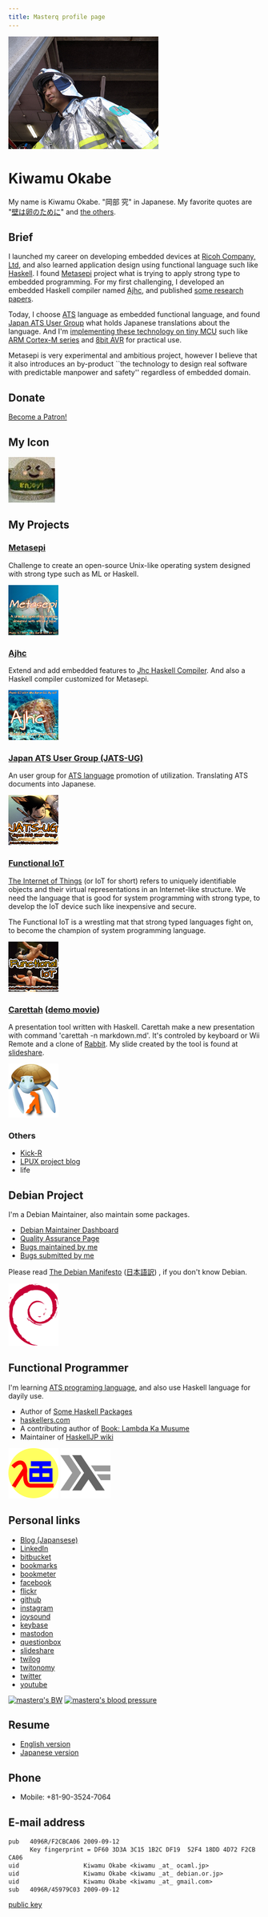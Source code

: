 ```yaml
---
title: Masterq profile page
---
```


<div class="figure_right">
<img alt="my face" src="images/kaketuke-masyo.jpg" onmouseover="this.src='images/yatta-ru.jpg';" onmouseout="this.src='images/kaketuke-masyo.jpg'" />
</div>

# Kiwamu Okabe

My name is Kiwamu Okabe. "岡部 究" in Japanese.
My favorite quotes are
"[壁は卵のために](http://www.haaretz.com/hasen/spages/1064909.html)" and [the others](https://github.com/master-q/masterq-docs/tree/master/quotes).

## Brief

I launched my career on developing embedded devices at [Ricoh Company, Ltd](http://www.ricoh.com/), and also learned application design using functional language such like [Haskell](https://www.haskell.org/). I found [Metasepi](http://www.metasepi.org/) project what is trying to apply strong type to embedded programming. For my first challenging, I developed an embedded Haskell compiler named [Ajhc](http://ajhc.metasepi.org/), and published [some research papers](http://www.metasepi.org/papers.html).

Today, I choose [ATS](http://www.ats-lang.org/) language as embedded functional language, and found [Japan ATS User Group](http://jats-ug.metasepi.org/) what holds Japanese translations about the language. And I'm [implementing these technology on tiny MCU](http://fpiot.metasepi.org/) such like [ARM Cortex-M series](https://en.wikipedia.org/wiki/ARM_Cortex-M) and [8bit AVR](https://en.wikipedia.org/wiki/Atmel_AVR) for practical use.

Metasepi is very experimental and ambitious project, however I believe that it also introduces an by-product ``the technology to design real software with predictable manpower and safety'' regardless of embedded domain.

## Donate

<a href="https://www.patreon.com/bePatron?u=14024680" data-patreon-widget-type="become-patron-button">Become a Patron!</a><script async src="https://c6.patreon.com/becomePatronButton.bundle.js"></script>

## My Icon

![](/images/enjoy.jpg)

## My Projects

### [Metasepi](http://metasepi.org)

Challenge to create an open-source Unix-like operating system designed with strong type such as ML or Haskell.

![](/images/metasepi_logo_v1_100x100.png)

<script language="javascript" type="text/javascript" src="http://counting.hatelabo.jp/widget?count_id=91783" charset="utf-8"></script>

### [Ajhc](http://ajhc.metasepi.org)

Extend and add embedded features to [Jhc Haskell Compiler](http://repetae.net/computer/jhc/).
And also a Haskell compiler customized for Metasepi.

![](/images/ajhc_logo_beta1.png)

### [Japan ATS User Group (JATS-UG)](http://jats-ug.metasepi.org/)

An user group for [ATS language](http://www.ats-lang.org/) promotion of utilization.
Translating ATS documents into Japanese.

![](/images/jats-ug_logo_v1_100x100.png)

### [Functional IoT](http://fpiot.metasepi.org/)

[The Internet of Things](http://en.wikipedia.org/wiki/Internet_of_Things)
(or IoT for short) refers to uniquely identifiable objects and their virtual representations in an Internet-like structure.
We need the language that is good for system programming with strong type, to develop the IoT device such like inexpensive and secure.

The Functional IoT is a wrestling mat that strong typed languages fight on, to become the champion of system programming language.

![](/images/fpiot_100x100.png)

### [Carettah](https://github.com/master-q/carettah) ([demo movie](http://vimeo.com/channels/carettah))

A presentation tool written with Haskell.
Carettah make a new presentation with command 'carettah -n markdown.md'.
It's controled by keyboard or Wii Remote and a clone of [Rabbit](http://rabbit-shockers.org/).
My slide created by the tool is found at [slideshare](http://www.slideshare.net/master_q/).

![](/images/carettah.png)

### Others

* [Kick-R](https://github.com/centillion-tech/kick-r)
* [LPUX project blog](http://lpux.wordpress.com/)
* life

## Debian Project

I'm a Debian Maintainer, also maintain some packages.

* [Debian Maintainer Dashboard](https://udd.debian.org/dmd/?email1=kiwamu%40debian.or.jp&email2=&email3=&packages=&ignpackages=&format=html#todo)
* [Quality Assurance Page](http://qa.debian.org/developer.php?login=kiwamu%40debian.or.jp)
* [Bugs maintained by me](http://bugs.debian.org/cgi-bin/pkgreport.cgi?maint=kiwamu@debian.or.jp)
* [Bugs submitted by me](http://bugs.debian.org/cgi-bin/pkgreport.cgi?submitter=kiwamu@debian.or.jp)

Please read
[The Debian Manifesto](http://www.debian.org/doc/manuals/project-history/ap-manifesto.html)
([日本語訳](http://www.debian.org/doc/manuals/project-history/ap-manifesto.ja.html))
, if you don't know Debian.

![](images/openlogo-nd-100.png)

## Functional Programmer

I'm learning [ATS programing language](http://www.ats-lang.org/), and also use Haskell language for dayily use.

* Author of [Some Haskell Packages](http://hackage.haskell.org/user/KiwamuOkabe)
* [haskellers.com](http://www.haskellers.com/user/734)
* A contributing author of [Book: Lambda Ka Musume](http://www.paraiso-lang.org/ikmsm/)
* Maintainer of [HaskellJP wiki](http://wiki.haskell.jp/)

![](images/ats_logo.png)
![](images/HaskellLogoStyPreview-1.png)

## Personal links

* [Blog (Japansese)](https://kiwamu.wordpress.com/)
* [LinkedIn](http://www.linkedin.com/in/masterq)
* [bitbucket](https://bitbucket.org/masterq)
* [bookmarks](http://b.hatena.ne.jp/masterq/)
* [bookmeter](http://bookmeter.com/u/35070)
* [facebook](http://www.facebook.com/kiwamu)
* [flickr](http://www.flickr.com/photos/masterq/)
* [github](https://github.com/master-q)
* [instagram](https://www.instagram.com/masterq/)
* [joysound](https://www.joysound.com/web/search/movie?keyword=masterq&searchType=11&match=1)
* [keybase](https://keybase.io/masterq)
* [mastodon](https://pawoo.net/@masterq)
* [questionbox](https://peing.net/en/masterq)
* [slideshare](http://www.slideshare.net/master_q)
* [twilog](http://twilog.org/masterq_mogumog/stats)
* [twitonomy](http://www.twitonomy.com/profile.php?sn=masterq_mogumog)
* [twitter](https://twitter.com/masterq_mogumog)
* [youtube](https://www.youtube.com/channel/UCP7HP3b-Nt97jTqkGdvqXhA)

<a href="http://graph.hatena.ne.jp/detail?id=masterq&graphname=BW_night&id=masterq&graphname=BW_morning"><img src="http://graph.hatena.ne.jp/graph?id=masterq&graphname=BW_night&id=masterq&graphname=BW_morning" width="130" height="90" alt="masterq's BW"></a>
<a href="http://graph.hatena.ne.jp/detail?id=masterq&graphname=Blood_pressure_high&id=masterq&graphname=Blood_pressure_low"><img src="http://graph.hatena.ne.jp/graph?id=masterq&graphname=Blood_pressure_high&id=masterq&graphname=Blood_pressure_low" width="130" height="90" alt="masterq's blood pressure"></a>

## Resume

* [English version](https://github.com/master-q/masterq-docs/blob/master/resume/en/resume_kiwamuokabe.pdf)
* [Japanese version](https://github.com/master-q/masterq-docs/blob/master/resume/ja/resume_kiwamuokabe_ja.pdf)

## Phone

* Mobile: +81-90-3524-7064

## E-mail address

~~~
pub   4096R/F2CBCA06 2009-09-12
      Key fingerprint = DF60 3D3A 3C15 1B2C DF19  52F4 18DD 4D72 F2CB CA06
uid                  Kiwamu Okabe <kiwamu _at_ ocaml.jp>
uid                  Kiwamu Okabe <kiwamu _at_ debian.or.jp>
uid                  Kiwamu Okabe <kiwamu _at_ gmail.com>
sub   4096R/45979C03 2009-09-12
~~~

[public key](/keys/F2CBCA06.asc)
